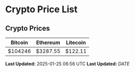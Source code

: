 # Crypto Price List

## Crypto Prices
| Bitcoin | Ethereum | Litecoin |
| ------- | -------- | -------- |
| $104246 | $3287.55 | $122.11 |
**Last Updated:** 2025-01-25 06:56 UTC
**Last Updated:** $DATE$

